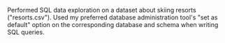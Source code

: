 Performed SQL data exploration on a dataset about skiing resorts ("resorts.csv"). 
Used my preferred database administration tool's "set as default" option on the corresponding database and schema when writing SQL queries.
